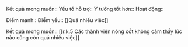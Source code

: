 

Kết quả mong muốn:: 
Yếu tố hỗ trợ:: 
Ý tưởng tốt hơn:: 
Hoạt động:: 

Điểm mạnh::
Điểm yếu:: [[Quá nhiều việc]]

Kết quả mong muốn:: [[r.k.5 Các thành viên nòng cốt không cảm thấy lúc nào cũng còn quá nhiều việc]]